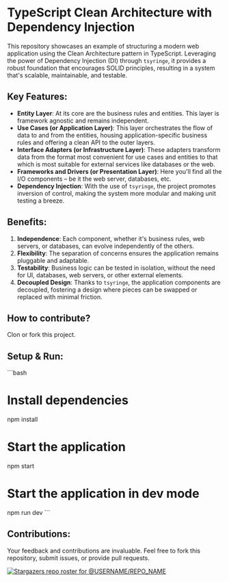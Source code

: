 # TypeScript Clean Architecture with Dependency Injection

This repository showcases an example of structuring a modern web application using the Clean Architecture pattern in TypeScript. Leveraging the power of Dependency Injection (DI) through `tsyringe`, it provides a robust foundation that encourages SOLID principles, resulting in a system that's scalable, maintainable, and testable.

## Key Features:

- **Entity Layer**: At its core are the business rules and entities. This layer is framework agnostic and remains independent.
- **Use Cases (or Application Layer)**: This layer orchestrates the flow of data to and from the entities, housing application-specific business rules and offering a clean API to the outer layers.
- **Interface Adapters (or Infrastructure Layer)**: These adapters transform data from the format most convenient for use cases and entities to that which is most suitable for external services like databases or the web.
- **Frameworks and Drivers (or Presentation Layer)**: Here you'll find all the I/O components – be it the web server, databases, etc.
- **Dependency Injection**: With the use of `tsyringe`, the project promotes inversion of control, making the system more modular and making unit testing a breeze.

## Benefits:

1. **Independence**: Each component, whether it's business rules, web servers, or databases, can evolve independently of the others.
2. **Flexibility**: The separation of concerns ensures the application remains pluggable and adaptable.
3. **Testability**: Business logic can be tested in isolation, without the need for UI, databases, web servers, or other external elements.
4. **Decoupled Design**: Thanks to `tsyringe`, the application components are decoupled, fostering a design where pieces can be swapped or replaced with minimal friction.

## How to contribute?
Clon or fork this project.

## Setup & Run:
\```bash
# Install dependencies
npm install

# Start the application
npm start

# Start the application in dev mode
npm run dev
\```



## Contributions:
Your feedback and contributions are invaluable. Feel free to fork this repository, submit issues, or provide pull requests.


[![Stargazers repo roster for @USERNAME/REPO_NAME](https://reporoster.com/stars/bypepe77/typescript-clean-architecture)](https://github.com/bypepe77/typescript-clean-architecture/stargazers)
